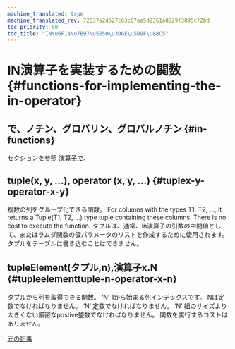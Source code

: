 ```yaml
---
machine_translated: true
machine_translated_rev: 72537a2d527c63c07aa5d2361a8829f3895cf2bd
toc_priority: 60
toc_title: "IN\u6F14\u7B97\u5B50\u306E\u5B9F\u88C5"
---
```


# IN演算子を実装するための関数 {#functions-for-implementing-the-in-operator}

## で、ノチン、グロバリン、グロバルノチン {#in-functions}

セクションを参照 [演算子で](../operators/in.md#select-in-operators).

## tuple(x, y, …), operator (x, y, …) {#tuplex-y-operator-x-y}

複数の列をグループ化できる関数。
For columns with the types T1, T2, …, it returns a Tuple(T1, T2, …) type tuple containing these columns. There is no cost to execute the function.
タプルは、通常、in演算子の引数の中間値として、またはラムダ関数の仮パラメータのリストを作成するために使用されます。 タプルをテーブルに書き込むことはできません。

## tupleElement(タプル,n),演算子x.N {#tupleelementtuple-n-operator-x-n}

タプルから列を取得できる関数。
‘N’ 1から始まる列インデックスです。 Nは定数でなければなりません。 ‘N’ 定数でなければなりません。 ‘N’ 組のサイズより大きくない厳密なpostive整数でなければなりません。
関数を実行するコストはありません。

[元の記事](https://clickhouse.tech/docs/en/query_language/functions/in_functions/) <!--hide-->
